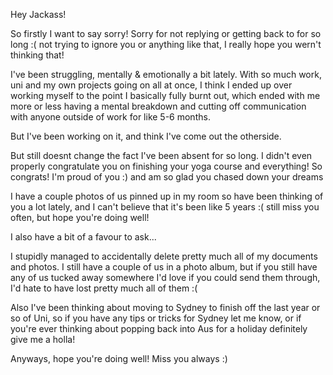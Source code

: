 Hey Jackass!

So firstly I want to say sorry! Sorry for not replying or getting back to for so long :( not trying to ignore you or anything like that, I really hope you wern't thinking that!

I've been struggling, mentally & emotionally a bit lately. With so much work, uni and my own projects going on all at once, I think I ended up over working myself to the point I basically fully burnt out, which ended with me more or less having a mental breakdown and cutting off communication with anyone outside of work for like 5-6 months.

But I've been working on it, and think I've come out the otherside.

But still doesnt change the fact I've been absent for so long. I didn't even properly congratulate you on finishing your yoga course and everything! So congrats! I'm proud of you :) and am so glad you chased down your dreams

I have a couple photos of us pinned up in my room so have been thinking of you a lot lately, and I can't believe that it's been like 5 years :( still miss you often, but hope you're doing well!

I also have a bit of a favour to ask...

I stupidly managed to accidentally delete pretty much all of my documents and photos. I still have a couple of us in a photo album, but if you still have any of us tucked away somewhere I'd love if you could send them through, I'd hate to have lost pretty much all of them :(

Also I've been thinking about moving to Sydney to finish off the last year or so of Uni, so if you have any tips or tricks for Sydney let me know, or if you're ever thinking about popping back into Aus for a holiday definitely give me a holla!

Anyways, hope you're doing well! Miss you always :) 

